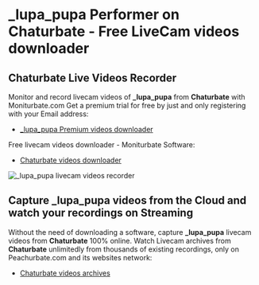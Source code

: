 # _lupa_pupa Performer on Chaturbate - Free LiveCam videos downloader

## Chaturbate Live Videos Recorder

Monitor and record livecam videos of **_lupa_pupa** from **Chaturbate** with Moniturbate.com
Get a premium trial for free by just and only registering with your Email address:
* [_lupa_pupa Premium videos downloader](https://moniturbate.com/request-demo-licence-key.html)

Free livecam videos downloader - Moniturbate Software:
* [Chaturbate videos downloader](https://moniturbate.com/moniturbate-download-software.html)

![_lupa_pupa livecam videos recorder](https://peachurnet.com/templates/moniturbate-software.png)


## Capture _lupa_pupa videos from the Cloud and watch your recordings on Streaming

Without the need of downloading a software, capture **_lupa_pupa** livecam videos from **Chaturbate** 100% online.
Watch Livecam archives from **Chaturbate** unlimitedly from thousands of existing recordings, only on Peachurbate.com and its websites network:
* [Chaturbate videos archives](https://peachurnet.com/)